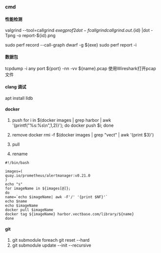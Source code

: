 ### cmd 

#### 性能检测
valgrind --tool=callgrind ${exe}
gprof2dot -f callgrind callgrind.out.${id} |dot -Tpng -o report-${id}.png

sudo perf record --call-graph dwarf -g  ${exe}
sudo perf report -i 

#### 数据包
tcpdump -i any port ${port} -nn -vv ${name}.pcap
使用Wireshark打开pcap文件


#### clang 调试
apt install lldb

#### docker 
1. push 
for i in $(docker images | grep harbor | awk '{printf("%s:%s\n",$1,$2)}'); do docker push $i; done
2. remove
docker rmi -f $(docker images | grep "vect" | awk '{print $3}') 
3. pull

4. rename
```
#!/bin/bash

images=(
quay.io/prometheus/alertmanager:v0.21.0
)
echo "s"
for imageName in ${images[@]};
do
name=`echo $imageName| awk -F'/' '{print $NF}'`
echo $name
echo $imageName
docker pull $imageName
docker tag ${imageName} harbor.vectbase.com/library/${name} 
done

```

#### git 
1. git submodule foreach git reset --hard
2. git submodule update --init --recursive
